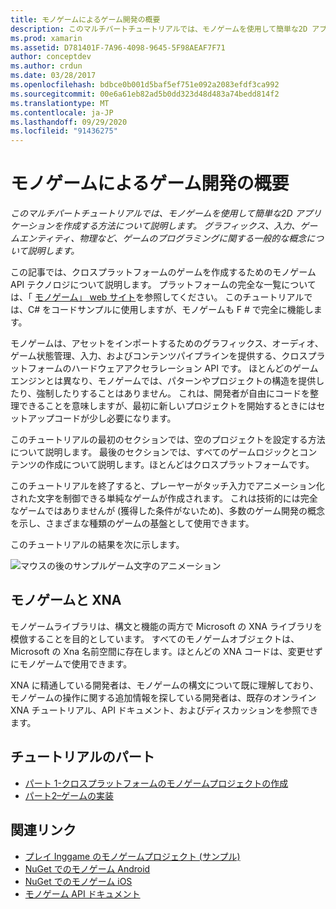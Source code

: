 ```yaml
---
title: モノゲームによるゲーム開発の概要
description: このマルチパートチュートリアルでは、モノゲームを使用して簡単な2D アプリケーションを作成する方法について説明します。  グラフィックス、入力、ゲームエンティティ、物理など、ゲームのプログラミングに関する一般的な概念について説明します。
ms.prod: xamarin
ms.assetid: D781401F-7A96-4098-9645-5F98AEAF7F71
author: conceptdev
ms.author: crdun
ms.date: 03/28/2017
ms.openlocfilehash: bdbce0b001d5baf5ef751e092a2083efdf3ca992
ms.sourcegitcommit: 00e6a61eb82ad5b0dd323d48d483a74bedd814f2
ms.translationtype: MT
ms.contentlocale: ja-JP
ms.lasthandoff: 09/29/2020
ms.locfileid: "91436275"
---
```

# <a name="introduction-to-game-development-with-monogame"></a>モノゲームによるゲーム開発の概要

_このマルチパートチュートリアルでは、モノゲームを使用して簡単な2D アプリケーションを作成する方法について説明します。 グラフィックス、入力、ゲームエンティティ、物理など、ゲームのプログラミングに関する一般的な概念について説明します。_

この記事では、クロスプラットフォームのゲームを作成するためのモノゲーム API テクノロジについて説明します。 プラットフォームの完全な一覧については、「 [モノゲーム」 web サイト](http://www.monogame.net/)を参照してください。 このチュートリアルでは、C# をコードサンプルに使用しますが、モノゲームも F # で完全に機能します。

モノゲームは、アセットをインポートするためのグラフィックス、オーディオ、ゲーム状態管理、入力、およびコンテンツパイプラインを提供する、クロスプラットフォームのハードウェアアクセラレーション API です。 ほとんどのゲームエンジンとは異なり、モノゲームでは、パターンやプロジェクトの構造を提供したり、強制したりすることはありません。  これは、開発者が自由にコードを整理できることを意味しますが、最初に新しいプロジェクトを開始するときにはセットアップコードが少し必要になります。

このチュートリアルの最初のセクションでは、空のプロジェクトを設定する方法について説明します。 最後のセクションでは、すべてのゲームロジックとコンテンツの作成について説明します。ほとんどはクロスプラットフォームです。

このチュートリアルを終了すると、プレーヤーがタッチ入力でアニメーション化された文字を制御できる単純なゲームが作成されます。  これは技術的には完全なゲームではありませんが (獲得した条件がないため)、多数のゲーム開発の概念を示し、さまざまな種類のゲームの基盤として使用できます。

このチュートリアルの結果を次に示します。

![マウスの後のサンプルゲーム文字のアニメーション](images/image1.gif)

## <a name="monogame-and-xna"></a>モノゲームと XNA

モノゲームライブラリは、構文と機能の両方で Microsoft の XNA ライブラリを模倣することを目的としています。  すべてのモノゲームオブジェクトは、Microsoft の Xna 名前空間に存在します。ほとんどの XNA コードは、変更せずにモノゲームで使用できます。

XNA に精通している開発者は、モノゲームの構文について既に理解しており、モノゲームの操作に関する追加情報を探している開発者は、既存のオンライン XNA チュートリアル、API ドキュメント、およびディスカッションを参照できます。

## <a name="walkthrough-parts"></a>チュートリアルのパート

- [パート 1-クロスプラットフォームのモノゲームプロジェクトの作成](~/graphics-games/monogame/introduction/part1.md)
- [パート2–ゲームの実装](~/graphics-games/monogame/introduction/part2.md)

## <a name="related-links"></a>関連リンク

- [プレイ Inggame のモノゲームプロジェクト (サンプル)](/samples/xamarin/mobile-samples/walkinggamemg/)
- [NuGet でのモノゲーム Android](https://www.nuget.org/packages/MonoGame.Framework.Android/)
- [NuGet でのモノゲーム iOS](https://www.nuget.org/packages/MonoGame.Framework.iOS/)
- [モノゲーム API ドキュメント](http://www.monogame.net/documentation/?page=main)